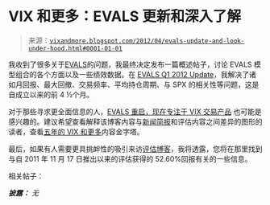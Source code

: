 <!--yml

类别：未分类

日期：2024 年 05 月 18 日 16:34:03

-->

# VIX 和更多：EVALS 更新和深入了解

> 来源：[`vixandmore.blogspot.com/2012/04/evals-update-and-look-under-hood.html#0001-01-01`](http://vixandmore.blogspot.com/2012/04/evals-update-and-look-under-hood.html#0001-01-01)

我收到了很多关于[EVALS](http://vixandmore.blogspot.com/search/label/EVALS)的问题，我最终决定发布一篇概述帖子，讨论 EVALS 模型组合的各个方面以及一些绩效数据。在 [EVALS Q1 2012 Update](http://vixandmoreevals.blogspot.com/2012/04/evals-q1-2012-update.html)，我解决了诸如月回报、最大回撤、交易频率、平均持仓周期、与 SPX 的相关性等问题，这是自成立以来的前 4 ½个月。

对于那些寻求更全面信息的人，[EVALS 重启，现在专注于 VIX 交易产品](http://vixandmoreevals.blogspot.com/2011/12/evals-relaunches-now-focusing-on-vix.html) 也可能是感兴趣的。建议希望查看解释该博客内容与[新闻简报](http://vixandmoresubscriber.blogspot.com/)和评估内容之间差异的图形的读者，查看[五年的 VIX 和更多](http://vixandmore.blogspot.com/2012/01/five-years-of-vix-and-more.html)内容金字塔。

最后，如果有人需要更具挑衅性的吸引来访[评估博客](http://vixandmoreevals.blogspot.com/)，我将透露，您将在那里找到与自 2011 年 11 月 17 日推出以来的评估获得的 52.60%回报有关的一些信息。

相关帖子：

***披露：*** *无*
